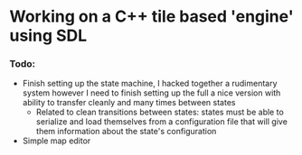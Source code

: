 # Working on a C++ tile based 'engine' using SDL

### Todo:
- Finish setting up the state machine, I hacked together a rudimentary system however I need to finish setting up the full a nice version with ability to transfer cleanly and many times between states
	- Related to clean transitions between states: states must be able to serialize and load themselves from a configuration file that will give them information about the state's configuration
- Simple map editor